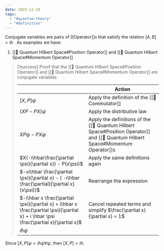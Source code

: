 ```yaml
---
date: 2023-12-29
tags:
  - "#quantum-theory"
  - "#definition"
---
```

Conjugate variables are pairs of [[Operator]]s that satisfy the relation $[A,B] = i\hbar$ . As examples we have:

1. [[📘 Quantum Hilbert Space#Position Operator]] and [[📘 Quantum Hilbert Space#Momentum Operator]]


>[!success] Proof that the [[📘 Quantum Hilbert Space#Position Operator]] and [[📘 Quantum Hilbert Space#Momentum Operator]] are conjugate variables
>
> | | Action |
> | --- | --- |
> | $[X, P]\psi$ | Apply the  definition of the [[📘 Commutator]] |
> | $(XP-PX)\psi$ | Apply the distributive law |
> | $XP\psi - PX\psi$ | Apply the definitions of the [[📘 Quantum Hilbert Space#Position Operator]] and [[📘 Quantum Hilbert Space#Momentum Operator]]s |
> | $X(-i\hbar\frac{\partial \psi}{\partial x}) - P(x\psi)$ | Apply the same definitions again |
> | $-xi\hbar \frac{\partial \psi}{\partial x} - ( -i\hbar \frac{\partial}{\partial x}(x\psi))$ | Rearrange the expression |
> | $-i\hbar x \frac{\partial \psi}{\partial x} + i\hbar x \frac{\partial \psi}{\partial x} + i \hbar \psi \frac{\partial x}{\partial x}$ | Cancel repeated terms and simplify $\frac{\partial x}{\partial x} = 1$ |
> | $i\hbar \psi$ | |
>
Since $[X,P]\psi = i\hbar \psi \forall \psi$, then $[X,P] = i \hbar$.
